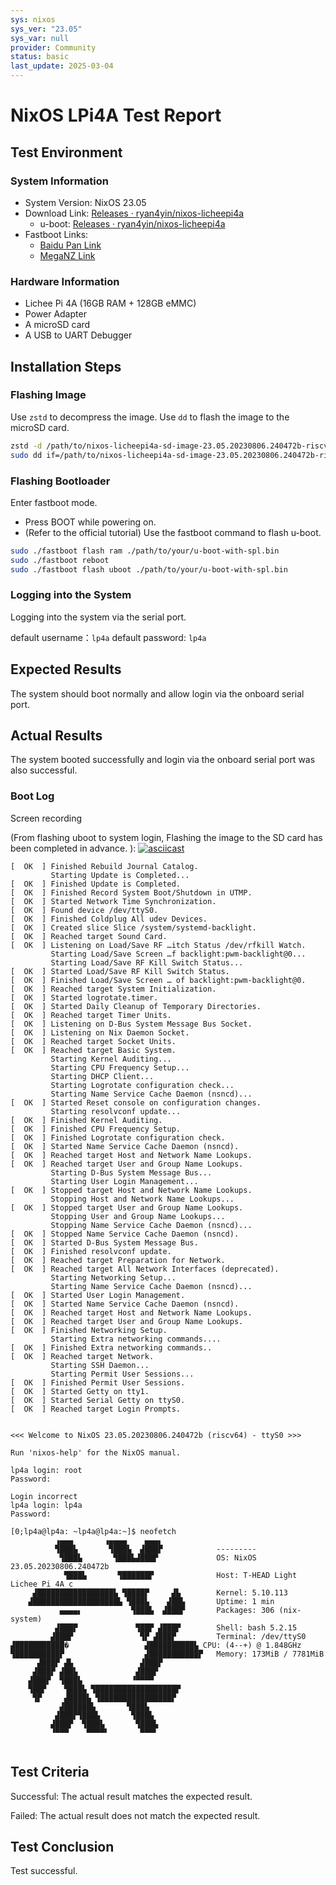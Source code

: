 ```yaml
---
sys: nixos 
sys_ver: "23.05"
sys_var: null
provider: Community
status: basic
last_update: 2025-03-04
---
```


# NixOS LPi4A Test Report

## Test Environment

### System Information

- System Version: NixOS 23.05
- Download Link: [Releases · ryan4yin/nixos-licheepi4a](https://github.com/ryan4yin/nixos-licheepi4a/releases)
  - u-boot: [Releases · ryan4yin/nixos-licheepi4a](https://github.com/ryan4yin/nixos-licheepi4a/releases)
- Fastboot Links:
  - [Baidu Pan Link](https://pan.baidu.com/e/1xH56ZlewB6UOMlke5BrKWQ)
  - [MegaNZ Link](https://mega.nz/folder/phoQlBTZ#cZeQ3qZ__pDvP94PT3_bGA)

### Hardware Information

- Lichee Pi 4A (16GB RAM + 128GB eMMC)
- Power Adapter
- A microSD card
- A USB to UART Debugger

## Installation Steps

### Flashing Image

Use `zstd` to decompress the image.
Use `dd` to flash the image to the microSD card.

```bash
zstd -d /path/to/nixos-licheepi4a-sd-image-23.05.20230806.240472b-riscv64-linux.img.zst
sudo dd if=/path/to/nixos-licheepi4a-sd-image-23.05.20230806.240472b-riscv64-linux.img.zst of=/dev/your_device bs=1M status=progress
```

### Flashing Bootloader

Enter fastboot mode.

- Press BOOT while powering on.
- (Refer to the official tutorial) Use the fastboot command to flash u-boot.

```bash
sudo ./fastboot flash ram ./path/to/your/u-boot-with-spl.bin
sudo ./fastboot reboot
sudo ./fastboot flash uboot ./path/to/your/u-boot-with-spl.bin
```

### Logging into the System

Logging into the system via the serial port.

default username：`lp4a` default password: `lp4a` 

## Expected Results

The system should boot normally and allow login via the onboard serial port.

## Actual Results

The system booted successfully and login via the onboard serial port was also successful.

### Boot Log

Screen recording 

(From flashing uboot to system login, Flashing the image to the SD card has been completed in advance. ):
[![asciicast](https://asciinema.org/a/KxABHjizPRNfyyZuy5mg4FVTO.svg)](https://asciinema.org/a/KxABHjizPRNfyyZuy5mg4FVTO)

```log
[  OK  ] Finished Rebuild Journal Catalog.                                      
         Starting Update is Completed...                                        
[  OK  ] Finished Update is Completed.                                          
[  OK  ] Finished Record System Boot/Shutdown in UTMP.                          
[  OK  ] Started Network Time Synchronization.                                  
[  OK  ] Found device /dev/ttyS0.                                               
[  OK  ] Finished Coldplug All udev Devices.                                    
[  OK  ] Created slice Slice /system/systemd-backlight.                         
[  OK  ] Reached target Sound Card.                                             
[  OK  ] Listening on Load/Save RF …itch Status /dev/rfkill Watch.              
         Starting Load/Save Screen …f backlight:pwm-backlight@0...              
         Starting Load/Save RF Kill Switch Status...                            
[  OK  ] Started Load/Save RF Kill Switch Status.                               
[  OK  ] Finished Load/Save Screen … of backlight:pwm-backlight@0.              
[  OK  ] Reached target System Initialization.                                  
[  OK  ] Started logrotate.timer.                                               
[  OK  ] Started Daily Cleanup of Temporary Directories.                        
[  OK  ] Reached target Timer Units.                                            
[  OK  ] Listening on D-Bus System Message Bus Socket.                          
[  OK  ] Listening on Nix Daemon Socket.                                        
[  OK  ] Reached target Socket Units.                                           
[  OK  ] Reached target Basic System.                                           
         Starting Kernel Auditing...                                            
         Starting CPU Frequency Setup...                                        
         Starting DHCP Client...                                                
         Starting Logrotate configuration check...                              
         Starting Name Service Cache Daemon (nsncd)...                          
[  OK  ] Started Reset console on configuration changes.                        
         Starting resolvconf update...                                          
[  OK  ] Finished Kernel Auditing.                                              
[  OK  ] Finished CPU Frequency Setup.                                          
[  OK  ] Finished Logrotate configuration check.                                
[  OK  ] Started Name Service Cache Daemon (nsncd).                             
[  OK  ] Reached target Host and Network Name Lookups.                          
[  OK  ] Reached target User and Group Name Lookups.                            
         Starting D-Bus System Message Bus...                                   
         Starting User Login Management...                                      
[  OK  ] Stopped target Host and Network Name Lookups.                          
         Stopping Host and Network Name Lookups...                              
[  OK  ] Stopped target User and Group Name Lookups.                            
         Stopping User and Group Name Lookups...                                
         Stopping Name Service Cache Daemon (nsncd)...                          
[  OK  ] Stopped Name Service Cache Daemon (nsncd).                             
[  OK  ] Started D-Bus System Message Bus.                                      
[  OK  ] Finished resolvconf update.                                            
[  OK  ] Reached target Preparation for Network.                                
[  OK  ] Reached target All Network Interfaces (deprecated).                    
         Starting Networking Setup...                                           
         Starting Name Service Cache Daemon (nsncd)...                          
[  OK  ] Started User Login Management.                                         
[  OK  ] Started Name Service Cache Daemon (nsncd).                             
[  OK  ] Reached target Host and Network Name Lookups.                          
[  OK  ] Reached target User and Group Name Lookups.                            
[  OK  ] Finished Networking Setup.                                             
         Starting Extra networking commands....                                 
[  OK  ] Finished Extra networking commands..                                   
[  OK  ] Reached target Network.                                                
         Starting SSH Daemon...                                                 
         Starting Permit User Sessions...                                       
[  OK  ] Finished Permit User Sessions.                                         
[  OK  ] Started Getty on tty1.                                                 
[  OK  ] Started Serial Getty on ttyS0.                                         
[  OK  ] Reached target Login Prompts.                                          
                                                                                
                                                                                
<<< Welcome to NixOS 23.05.20230806.240472b (riscv64) - ttyS0 >>>               
                                                                                
Run 'nixos-help' for the NixOS manual.                                          
                                                                                
lp4a login: root                                                                
Password:                                                                       
                                                                                
Login incorrect                                                                 
lp4a login: lp4a                                                                
Password:                                                                       
                                                                                
[0;lp4a@lp4a: ~lp4a@lp4a:~]$ neofetch                                           
          ▗▄▄▄       ▗▄▄▄▄    ▄▄▄▖                                              
          ▜███▙       ▜███▙  ▟███▛            ---------                         
           ▜███▙       ▜███▙▟███▛             OS: NixOS 23.05.20230806.240472b  
            ▜███▙       ▜██████▛              Host: T-HEAD Light Lichee Pi 4A c 
     ▟█████████████████▙ ▜████▛     ▟▙        Kernel: 5.10.113                  
    ▟███████████████████▙ ▜███▙    ▟██▙       Uptime: 1 min                     
           ▄▄▄▄▖           ▜███▙  ▟███▛       Packages: 306 (nix-system)        
          ▟███▛             ▜██▛ ▟███▛        Shell: bash 5.2.15                
         ▟███▛               ▜▛ ▟███▛         Terminal: /dev/ttyS0              
▟███████████�                 ▟██████████▙ CPU: (4--+) @ 1.848GHz               
▜██████████▛                  ▟███████████▛   Memory: 173MiB / 7781MiB          
      ▟███▛ ▟▙               ▟███▛                                              
     ▟███▛ ▟██▙             ▟███▛                                               
    ▟███▛  ▜███▙           ▝▀▀▀▀                                                
    ▜██▛    ▜███▙ ▜██████████████████▛                                          
     ▜▛     ▟████▙ ▜████████████████▛                                           
           ▟██████▙       ▜███▙                                                 
          ▟███▛▜███▙       ▜███▙                                                
         ▟███▛  ▜███▙       ▜███▙                                               
         ▝▀▀▀    ▀▀▀▀▘       ▀▀▀▘                                               
                                     
```

## Test Criteria

Successful: The actual result matches the expected result.

Failed: The actual result does not match the expected result.

## Test Conclusion

Test successful.
